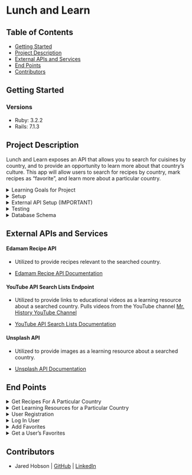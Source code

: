 # Lunch and Learn

## Table of Contents
- [Getting Started](#getting-started)
- [Project Description](#project-description)
- [External APIs and Services](#external-apis-and-services)
- [End Points](#end-points)
- [Contributors](#contributors)

## Getting Started
### Versions
- Ruby: 3.2.2
- Rails: 7.1.3

## Project Description

Lunch and Learn exposes an API that allows you to search for cuisines by country, and to provide an opportunity to learn more about that country’s culture. This app will allow users to search for recipes by country, mark recipes as “favorite”, and learn more about a particular country.


<details>
  <summary>Learning Goals for Project</summary>

- Expose an API that aggregates data from multiple external APIs
- Expose an API that requires an authentication token
- Implement Basic Authentication
- Expose an API for CRUD functionality
- Determine completion criteria based on the needs of other developers
- Test both API consumption and exposure, making use of at least one mocking tool (VCR, Webmock, etc).
</details>

<details>
  <summary>Setup</summary>

  1. Fork and/or Clone this Repo from GitHub.
  2. In your terminal use `$ git clone <ssh or https path>`.
  3. Change into the cloned directory using `$ cd example`.
  4. Install the gem packages using `$ bundle install`.
  5. Database Migrations can be set up by running: 
  ``` bash 
  $ rails rake db:{drop,create,migrate,seed}
  ```
</details>

<details>
  <summary>External API Setup (IMPORTANT)</summary>

  1. Sign up for and get an api key for the [Edamam Recipe API](https://developer.edamam.com/edamam-recipe-api).
  2. Sign up for and get an api key for the [YouTube API](https://developers.google.com/youtube/v3/getting-started).
  3. Set up a project for the YouTube API if you haven't already and make sure the [YouTube Data API v3](https://console.cloud.google.com/apis/library/youtube.googleapis.com?project=lunch-and-learn-426023) is enabled.
  4. Sign up for and get an api key for the [Unsplash API](https://unsplash.com/developers)
  5. In your terminal in VS Code while in the directory for the application, run this `$ EDITOR="code --wait" rails credentials:edit`
  6. Add these API keys to the credentials.yml file that automatically pops up like so and then close the file. (You may need to delete the existing credentials file found at `config/credentials.yml`)
  ```
  edamam:
    key: <YOUR_EDAMAM_API_KEY>
    id: <YOUR_EDAMAM_APP_ID>

  youtube:
    key: <YOUR_YOUTUBE_API_KEY>

  unsplash:
    key: <YOUR UNSPLASH API KEY>
  ```
</details>

<details>
  <summary>Testing</summary>

  Test using the terminal utilizing RSpec:

  ```bash
  $ bundle exec rspec spec/<follow directory path to test specific files>
  ```

  or test the whole suite with `$ bundle exec rspec`

</details>

<details>
  <summary>Database Schema</summary>
  
```
ActiveRecord::Schema[7.1].define(version: 2024_06_11_192136) do
  # These are extensions that must be enabled in order to support this database
  enable_extension "plpgsql"

  create_table "favorites", force: :cascade do |t|
    t.string "country"
    t.string "recipe_link"
    t.string "recipe_title"
    t.bigint "user_id", null: false
    t.datetime "created_at", null: false
    t.datetime "updated_at", null: false
    t.index ["user_id"], name: "index_favorites_on_user_id"
  end

  create_table "users", force: :cascade do |t|
    t.string "name"
    t.string "email"
    t.string "password_digest"
    t.string "api_key"
    t.datetime "created_at", null: false
    t.datetime "updated_at", null: false
    t.index ["email"], name: "index_users_on_email", unique: true
  end

  add_foreign_key "favorites", "users"
end
```
</details>

## External APIs and Services
#### Edamam Recipe API
  - Utilized to provide recipes relevant to the searched country. 

  - [Edamam Recipe API Documentation](https://developer.edamam.com/edamam-docs-recipe-api)

#### YouTube API Search Lists Endpoint
  - Utilized to provide links to educational videos as a learning resource about a searched country. Pulls videos from the YouTube channel [Mr. History YouTube Channel](https://www.youtube.com/channel/UCluQ5yInbeAkkeCndNnUhpw)

  - [YouTube API Search Lists Documentation](https://developers.google.com/youtube/v3/docs/search/list)

#### Unsplash API
  - Utilized to provide images as a learning resource about a searched country. 

  - [Unsplash API Documentation](https://unsplash.com/documentation)

## End Points
<details>
<summary> Get Recipes For A Particular Country </summary>

Request:

```http
GET /api/v1/recipes?country=thailand
Content-Type: application/json
Accept: application/json
```

Response: `status: 200`

```json
{
    "data": [
        {
            "id": null,
            "type": "recipe",
            "attributes": {
                "title": "Andy Ricker's Naam Cheuam Naam Taan Piip (Palm Sugar Simple Syrup)",
                "url": "https://www.seriouseats.com/recipes/2013/11/andy-rickers-naam-cheuam-naam-taan-piip-palm-sugar-simple-syrup.html",
                "country": "thailand",
                "image": "https://edamam-product-images.s3.amazonaws.com..."
            }
        },
        {
            "id": null,
            "type": "recipe",
            "attributes": {
                "title": "Sriracha",
                "url": "http://www.jamieoliver.com/recipes/vegetables-recipes/sriracha/",
                "country": "thailand",
                "image": "https://edamam-product-images.s3.amazonaws.com/."
            }
        },
        {...},
        {...},
        {...},
        {etc},
    ]
}
```
</details>

<details>
<summary> Get Learning Resources for a Particular Country </summary>

Request:

```http
GET /api/v1/learning_resources?country=laos
Content-Type: application/json
Accept: application/json
```

Response: `status: 200`

```json
{
    "data": {
        "id": null,
        "type": "learning_resource",
        "attributes": {
            "country": "laos",
            "video": {
                "title": "A Super Quick History of Laos",
                "youtube_video_id": "uw8hjVqxMXw"
            },
            "images": [
                {
                    "alt_tag": "standing statue and temples landmark during daytime",
                    "url": "https://images.unsplash.com/photo-1528181304800-259b08848526?ixid=MnwzNzg2NzV8MHwxfHNlYXJjaHwxfHx0aGFpbGFuZHxlbnwwfHx8fDE2Njc4Njk1NTA&ixlib=rb-4.0.3"
                },
                {
                    "alt_tag": "five brown wooden boats",
                    "url": "https://images.unsplash.com/photo-1552465011-b4e21bf6e79a?ixid=MnwzNzg2NzV8MHwxfHNlYXJjaHwyfHx0aGFpbGFuZHxlbnwwfHx8fDE2Njc4Njk1NTA&ixlib=rb-4.0.3"
                },
                {
                    "alt_tag": "orange temples during daytime",
                    "url": "https://images.unsplash.com/photo-1563492065599-3520f775eeed?ixid=MnwzNzg2NzV8MHwxfHNlYXJjaHwzfHx0aGFpbGFuZHxlbnwwfHx8fDE2Njc4Njk1NTA&ixlib=rb-4.0.3"
                },
                {...},
                {...},
                {...},
                {etc},
              ]
        }
    }
}
```
</details>

<details>
<summary> User Registration </summary>

Request:

```http
POST /api/v1/users
Content-Type: application/json
Accept: application/json
```

Body: 

```json
{
  "name": "Odell",
  "email": "goodboy@ruffruff.com",
  "password": "treats4lyf",
  "password_confirmation": "treats4lyf"
}
```

Response: `status: 201`

```json
{
  "data": {
    "type": "user",
    "id": "1",
    "attributes": {
      "name": "Odell",
      "email": "goodboy@ruffruff.com",
      "api_key": "jgn983hy48thw9begh98h4539h4"
    }
  }
}
```
</details>

<details>
<summary> Log In User </summary>

Request:

```http
POST /api/v1/sessions
Content-Type: application/json
Accept: application/json
```

Body: 

```json
{
  "email": "goodboy@ruffruff.com",
  "password": "treats4lyf"
}
```

Response: `status: 200`

```json
{
  "data": {
    "type": "user",
    "id": "1",
    "attributes": {
      "name": "Odell",
      "email": "goodboy@ruffruff.com",
      "api_key": "jgn983hy48thw9begh98h4539h4"
    }
  }
}
```
</details>

<details>
<summary> Add Favorites </summary>

Request:

```http
POST /api/v1/favorites
Content-Type: application/json
Accept: application/json
```

Body: 

```json
{
    "api_key": "jgn983hy48thw9begh98h4539h4",
    "country": "thailand",
    "recipe_link": "https://www.tastingtable.com/.....",
    "recipe_title": "Crab Fried Rice (Khaao Pad Bpu)"
}
```

Response: `status: 201`

```json
{
    "success": "Favorite added successfully"
}
```
</details>

<details>
<summary> Get a User’s Favorites </summary>

Request:

```http
GET /api/v1/favorites?api_key=jgn983hy48thw9begh98h4539h4
Content-Type: application/json
Accept: application/json
```

Response: `status: 200`

```json
{
    "data": [
        {
            "id": "1",
            "type": "favorite",
            "attributes": {
                "recipe_title": "Recipe: Egyptian Tomato Soup",
                "recipe_link": "http://www.thekitchn.com/recipe-egyptian-tomato-soup-weeknight....",
                "country": "egypt",
                "created_at": "2022-11-02T02:17:54.111Z"
            }
        },
        {
            "id": "2",
            "type": "favorite",
            "attributes": {
                "recipe_title": "Crab Fried Rice (Khaao Pad Bpu)",
                "recipe_link": "https://www.tastingtable.com/.....",
                "country": "thailand",
                "created_at": "2022-11-07T03:44:08.917Z"
            }
        }
    ]
 }   
```
</details>

## Contributors
* Jared Hobson | [GitHub](https://github.com/JaredMHobson) | [LinkedIn](https://www.linkedin.com/in/jaredhobson/)
